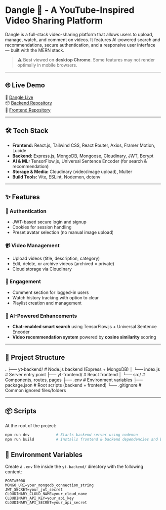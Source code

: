 # Dangle 🎥 - A YouTube-Inspired Video Sharing Platform

Dangle is a full-stack video-sharing platform that allows users to upload, manage, watch, and comment on videos. It features AI-powered search and recommendations, secure authentication, and a responsive user interface — built with the MERN stack.

> ⚠️ Best viewed on **desktop Chrome**. Some features may not render optimally in mobile browsers.

---

## 🌐 Live Demo

🔗 [Dangle Live](https://dangle-video-watching-platform-2.onrender.com)  
📦 [Backend Repository](https://github.com/equador8078/Dangle-video-watching-platform/tree/main/yt-backend)  
🎨 [Frontend Repository](https://github.com/equador8078/Dangle-video-watching-platform/tree/main/yt-frontend)

---

## 🛠️ Tech Stack

- **Frontend:** React.js, Tailwind CSS, React Router, Axios, Framer Motion, Lucide
- **Backend:** Express.js, MongoDB, Mongoose, Cloudinary, JWT, Bcrypt
- **AI & ML:** TensorFlow.js, Universal Sentence Encoder (for search & recommendation)
- **Storage & Media:** Cloudinary (video/image upload), Multer
- **Build Tools:** Vite, ESLint, Nodemon, dotenv

---

## ✨ Features

### 🔐 Authentication
- JWT-based secure login and signup
- Cookies for session handling
- Preset avatar selection (no manual image upload)

### 📹 Video Management
- Upload videos (title, description, category)
- Edit, delete, or archive videos (archived = private)
- Cloud storage via Cloudinary

### 💬 Engagement
- Comment section for logged-in users
- Watch history tracking with option to clear
- Playlist creation and management

### 🤖 AI-Powered Enhancements
- **Chat-enabled smart search** using TensorFlow.js + Universal Sentence Encoder
- **Video recommendation system** powered by **cosine similarity** scoring

---

## 📁 Project Structure

.
├── yt-backend/ # Node.js backend (Express + MongoDB)
│ └── index.js # Server entry point
├── yt-frontend/ # React frontend
│ └── src/ # Components, routes, pages
├── .env # Environment variables
├── package.json # Root scripts (backend + frontend)
└── .gitignore # Common ignored files/folders


---


## 📦 Scripts

At the root of the project:

```bash
npm run dev            # Starts backend server using nodemon
npm run build          # Installs frontend & backend dependencies and builds frontend
```


## 🔧 Environment Variables

Create a `.env` file inside the `yt-backend/` directory with the following content:

```env
PORT=5000
MONGO_URI=your_mongodb_connection_string
JWT_SECRET=your_jwt_secret
CLOUDINARY_CLOUD_NAME=your_cloud_name
CLOUDINARY_API_KEY=your_api_key
CLOUDINARY_API_SECRET=your_api_secret
```

